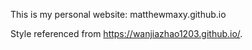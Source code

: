 This is my personal website: matthewmaxy.github.io

Style referenced from https://wanjiazhao1203.github.io/.
